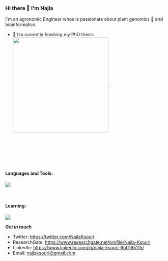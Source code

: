 ### Hi there 👋 I'm Najla 


I'm an agronomic Engineer whos is passionate about plant genomics 🌱 and bioinformatics 

- 🔭 I’m currently finishing my PhD thesis
<img align="center" width="300" height="300"  src="https://raw.githubusercontent.com/lauragift21/lauragift21/master/code.gif">.

 <br/>  
 <br/>  
 <br/>  
 <br/>  
 <br/>  







#### Languages and Tools:

<p align="left">
    <a href="https://skillicons.dev">
    <img src="https://skillicons.dev/icons?i=git,css,docker,github,bash,html,linux,r&perline=4" />
    </a>
</p>
 <br/>  
 
 
 
 

#### Learning: 

<p align="left">
    <a href="https://skillicons.dev">
    <img src="https://skillicons.dev/icons?i=mysql,py" />
    </a>
</p>


***Get in touch***


- Twitter: https://twitter.com/NajlaKsouri
- ResearchGate: https://www.researchgate.net/profile/Najla-Ksouri
- LinkedIn: https://www.linkedin.com/in/najla-ksouri-6b0165115/
- Email: najlaksouri@gmail.com
     
 <br/>  

<!--
**najlaksouri/najlaksouri** is a ✨ _special_ ✨ repository because its `README.md` (this file) appears on your GitHub profile.

Here are some ideas to get you started:

- 🔭 I’m currently working on ...
- 🌱 I’m currently learning ...
- 👯 I’m looking to collaborate on ...
- 🤔 I’m looking for help with ...
- 💬 Ask me about ...
- 📫 How to reach me: ...
- 😄 Pronouns: ...
- ⚡ Fun fact: ...
-->
